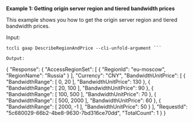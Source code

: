 **Example 1: Getting origin server region and tiered bandwidth prices**

This example shows you how to get the origin server region and tiered bandwidth prices.

Input: 

```
tccli gaap DescribeRegionAndPrice --cli-unfold-argument ```

Output: 
```
{
    "Response": {
        "AccessRegionSet": [
            {
                "RegionId": "eu-moscow",
                "RegionName": "Russia"
            }
        ],
        "Currency": "CNY",
        "BandwidthUnitPrice": [
            {
                "BandwidthRange": [
                    0,
                    20
                ],
                "BandwidthUnitPrice": 130
            },
            {
                "BandwidthRange": [
                    20,
                    100
                ],
                "BandwidthUnitPrice": 90
            },
            {
                "BandwidthRange": [
                    100,
                    500
                ],
                "BandwidthUnitPrice": 70
            },
            {
                "BandwidthRange": [
                    500,
                    2000
                ],
                "BandwidthUnitPrice": 60
            },
            {
                "BandwidthRange": [
                    2000,
                    -1
                ],
                "BandwidthUnitPrice": 50
            }
        ],
        "RequestId": "5c680029-66b2-4be8-9630-7bd316ce70dd",
        "TotalCount": 1
    }
}
```

